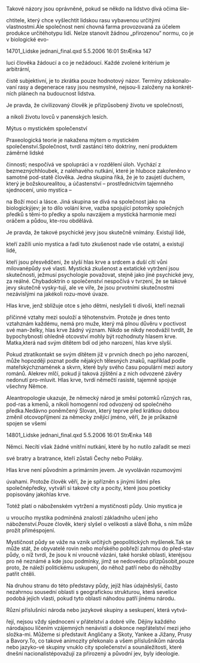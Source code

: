 
Takové názory jsou oprávněné, pokud se někdo na lidstvo dívá očima šle-

chtitele, který chce vyšlechtit lidskou rasu vybavenou určitými vlastnostmi.Ale společnost není chovná farma provozovaná za účelem produkce určitéhotypu lidí. Nelze stanovit žádnou „přirozenou“ normu, co je v biologické evo-

14701_Lidske jednani_final.qxd 5.5.2006 16:01 StrÆnka 147

luci člověka žádoucí a co je nežádoucí. Každé zvolené kritérium je arbitrární,

čistě subjektivní, je to zkrátka pouze hodnotový názor. Termíny zdokonalo-vaní rasy a degenerace rasy jsou nesmyslné, nejsou-li založeny na konkrét-ních plánech na budoucnost lidstva.

Je pravda, že civilizovaný člověk je přizpůsobený životu ve společnosti,

a nikoli životu lovců v panenských lesích.

Mýtus o mystickém společenství

Praxeologická teorie je nakažena mýtem o mystickém společenství.Společnost, tvrdí zastánci této doktríny, není produktem záměrné lidské

činnosti; nespočívá ve spolupráci a v rozdělení úloh. Vychází z bezmeznýchhloubek, z naléhavého nutkání, které je hluboce zakořeněno v samotné pod-statě člověka. Jedna skupina říká, že je to zaujetí duchem, který je božskourealitou, a účastenství – prostřednictvím tajemného sjednocení, unio mystica –

na Boží moci a lásce. Jiná skupina se dívá na společnost jako na biologickýjev; je to dílo volání krve, vazba spojující potomky společných předků s těmi-to předky a spolu navzájem a mystická harmonie mezi oráčem a půdou, kte-rou obdělává.

Je pravda, že takové psychické jevy jsou skutečně vnímány. Existují lidé,

kteří zažili unio mystica a řadí tuto zkušenost nade vše ostatní, a existují lidé,

kteří jsou přesvědčeni, že slyší hlas krve a srdcem a duší cítí vůni milovanépůdy své vlasti. Mystická zkušenost a extatické vytržení jsou skutečnosti, ježmusí psychologie považovat, stejně jako jiné psychické jevy, za reálné. Chybadoktrín o společenství nespočívá v tvrzení, že se takové jevy skutečně vysky-tují, ale ve víře, že jsou prvotními skutečnostmi nezávislými na jakékoli rozu-mové úvaze.

Hlas krve, jenž sbližuje otce s jeho dětmi, neslyšeli ti divoši, kteří neznali

příčinné vztahy mezi souloží a těhotenstvím. Protože je dnes tento vztahznám každému, nemá pro muže, který má plnou důvěru v poctivost své man-želky, hlas krve žádný význam. Nikdo se nikdy neodvážil tvrdit, že bypochybnosti ohledně otcovství mohly být rozhodnuty hlasem krve. Matka,která nad svým dítětem bdí od jeho narození, hlas krve slyší.

Pokud ztratíkontakt se svým dítětem již v prvních dnech po jeho narození, může hopozději poznat podle nějakých tělesných znaků, například podle mateřskýchznamének a skvrn, které byly svého času populární mezi autory románů. Alekrev mlčí, pokud ji taková zjištění a z nich odvozené závěry nedonutí pro-mluvit. Hlas krve, tvrdí němečtí rasisté, tajemně spojuje všechny Němce.

Aleantropologie ukazuje, že německý národ je směsí potomků různých ras, pod-ras a kmenů, a nikoli homogenní rod odvozený od společného předka.Nedávno poněmčený Slovan, který teprve před krátkou dobou změnil otcovopříjmení za německy znějící jméno, věří, že je průkazně spojen se všemi

14801_Lidske jednani_final.qxd 5.5.2006 16:01 StrÆnka 148

Němci. Necítí však žádné vnitřní nutkání, které by ho nutilo zařadit se mezi

své bratry a bratrance, kteří zůstali Čechy nebo Poláky.

Hlas krve není původním a primárním jevem. Je vyvoláván rozumovými

úvahami. Protože člověk věří, že je spřízněn s jinými lidmi přes společnépředky, vytváří si takové city a pocity, které jsou poeticky popisovány jakohlas krve.

Totéž platí o náboženském vytržení a mystičnosti půdy. Unio mystica je

u vroucího mystika podmíněná znalostí základního učení jeho náboženství.Pouze člověk, který slyšel o velikosti a slávě Boha, s ním může prožít příméspojení.

Mystičnost půdy se váže na vznik určitých geopolitických myšlenek.Tak se může stát, že obyvatelé rovin nebo mořského pobřeží zahrnou do před-stav půdy, o níž tvrdí, že jsou k ní vroucně vázáni, také horské oblasti, kteréjsou pro ně neznámé a kde jsou podmínky, jimž se nedovedou přizpůsobit,pouze proto, že náleží politickému uskupení, do něhož patří nebo do něhožby patřit chtěli.

Na druhou stranu do této představy půdy, jejíž hlas údajněslyší, často nezahrnou sousední oblasti s geografickou strukturou, která sevelice podobá jejich vlasti, pokud tyto oblasti náhodou patří jinému národu.

Různí příslušníci národa nebo jazykové skupiny a seskupení, která vytvá-

řejí, nejsou vždy sjednoceni v přátelství a dobré víře. Dějiny každého národajsou líčením vzájemných nenávistí a dokonce nepřátelství mezi jeho složka-mi. Můžeme si představit Angličany a Skoty, Yankee a Jižany, Prusy a Bavory.To, co takové animozity překonalo a všem příslušníkům národa nebo jazyko-vé skupiny vnuklo city společenství a sounáležitosti, které dnešní nacionalistépovažují za přirozený a původní jev, byly ideologie.
